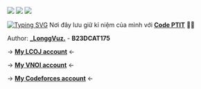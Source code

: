 ![](https://camo.githubusercontent.com/c3fd6682e8cca0f7c262a00f94ef0f65cadd0c8470669a2d7d6f3614e81b10c2/68747470733a2f2f696d672e736869656c64732e696f2f62616467652f632d2532333030353939432e7376673f7374796c653d666f722d7468652d6261646765266c6f676f3d63266c6f676f436f6c6f723d7768697465)
![](https://camo.githubusercontent.com/88e1b21c4e11afd4f06cfb2b510dbb3690dbd300fb1a6d4676fd553a70bafa82/68747470733a2f2f696d672e736869656c64732e696f2f62616467652f632b2b2d2532333030353939432e7376673f7374796c653d666f722d7468652d6261646765266c6f676f3d63253242253242266c6f676f436f6c6f723d7768697465)
![](https://camo.githubusercontent.com/0d0779a129f1dcf6c31613b701fe0646fd4e4d2ed2a7cbd61b27fd5514baa938/68747470733a2f2f696d672e736869656c64732e696f2f62616467652f707974686f6e2d3336373041303f7374796c653d666f722d7468652d6261646765266c6f676f3d707974686f6e266c6f676f436f6c6f723d666664643534)

[![Typing SVG](https://readme-typing-svg.demolab.com?font=Fira+Code&pause=1000&color=00D11AFF&width=1000&lines=Welcome+to+my+)](https://git.io/typing-svg)
Nơi đây lưu giữ kỉ niệm của mình với [**Code PTIT**](code.ptit.edu.vn) 🧑‍💻

Author: [**_LonggVuz.**](https://facebook.com/longgvuz/) - **B23DCAT175**

-> [**My LCOJ account**](https://luyencode.net/user/vudinhlong) <-

-> [**My VNOI account**](https://oj.vnoi.info/user/vudinhlong) <-

-> [**My Codeforces account**](https://codeforces.com/profile/vudinhlongg) <-
